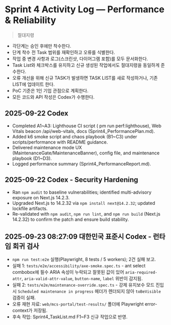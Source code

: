 # Sprint 4 Activity Log — Performance & Reliability

> 절대지령
- 각단계는 승인 후에만 착수한다.
- 단계 착수 전 Task 범위를 재확인하고 오류를 식별한다.
- 작업 중 변경 사항과 로그(스크린샷, 다이어그램 포함)를 모두 문서화한다.
- Task List와 체크박스를 유지하고 신규 생성된 작업에서도 절대지령을 동일하게 준수한다.
- 오류 개선을 위해 신규 TASK가 발생하면 TASK LIST를 새로 작성하거나, 기존 LIST에 업데이트 한다.
- PoC 기준은 1인 기업 관점으로 계획한다.
- 모든 코드와 API 작성은 Codex가 수행한다.


## 2025-09-22 Codex
- Completed A1~A3: Lighthouse CI script (
pm run perf:lighthouse), Web Vitals beacon /api/web-vitals, docs (Sprint4_PerformancePlan.md).
- Added k6 smoke script and chaos playbook (B1~C3) under scripts/performance with README guidance.
- Delivered maintenance mode UX (MaintenanceGate/MaintenanceBanner), config file, and maintenance playbook (D1~D3).
- Logged performance summary (Sprint4_PerformanceReport.md).

## 2025-09-22 Codex - Security Hardening
- Ran `npm audit` to baseline vulnerabilities; identified multi-advisory exposure on Next.js 14.2.3.
- Upgraded Next.js to 14.2.32 via `npm install next@14.2.32`; updated lockfile artifacts.
- Re-validated with `npm audit`, `npm run lint`, and `npm run build` (Next.js 14.2.32) to confirm the patch and ensure build stability.
## 2025-09-23 08:27:09 대한민국 표준시 Codex - 런타임 회귀 검사
- `npm run test:e2e` 실행(Playwright, 8 tests / 5 workers); 2건 실패 보고.
- 실패 1: `tests/e2e/accessibility/axe-smoke.spec.ts` - ant select combobox에 필수 ARIA 속성이 누락되고 잘못된 값이 있어 `aria-required-attr`, `aria-valid-attr-value`, `button-name`, `label` 위반이 감지됨.
- 실패 2: `tests/e2e/maintenance-override.spec.ts` - 강제 유지보수 모드 진입 시 `Scheduled maintenance in progress` 헤더가 렌더되지 않아 `toBeVisible` 검증이 실패.
- 오류 재현 자료: `web/mcs-portal/test-results/` 폴더에 Playwright error-context가 저장됨.
- 후속 작업: Sprint4_TaskList.md F1~F3 신규 작업으로 반영.

